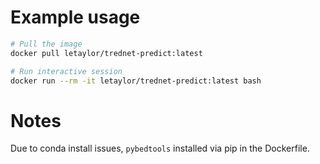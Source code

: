 
# Example usage

```bash
# Pull the image
docker pull letaylor/trednet-predict:latest

# Run interactive session
docker run --rm -it letaylor/trednet-predict:latest bash
```

# Notes

Due to conda install issues, `pybedtools` installed via pip in the Dockerfile.